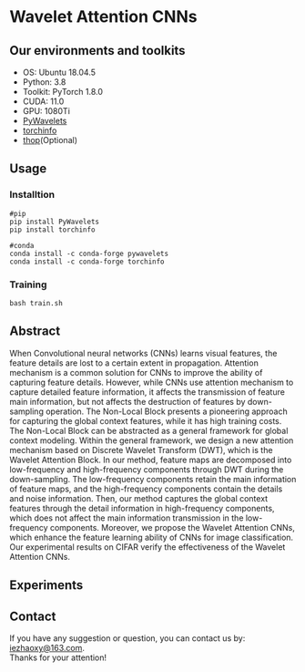 # Wavelet Attention CNNs

## Our environments and toolkits
* OS: Ubuntu 18.04.5  
* Python: 3.8  
* Toolkit: PyTorch 1.8.0  
* CUDA: 11.0  
* GPU: 1080Ti  
* [PyWavelets](https://github.com/PyWavelets/pywt)  
* [torchinfo](https://github.com/TylerYep/torchinfo)  
* [thop](https://github.com/Lyken17/pytorch-OpCounter)(Optional)  

## Usage
### Installtion
```shell
#pip
pip install PyWavelets
pip install torchinfo

#conda
conda install -c conda-forge pywavelets
conda install -c conda-forge torchinfo
```
### Training
```shell
bash train.sh
```

## Abstract
When Convolutional neural networks (CNNs) learns visual features, the feature details are lost to a certain extent in propagation. Attention mechanism is a common solution for CNNs to improve the ability of capturing feature details. However, while CNNs use attention mechanism to capture detailed feature information, it affects the transmission of feature main information, but not affects the destruction of features by down-sampling operation. The Non-Local Block presents a pioneering approach for capturing the global context features, while it has high training costs. The Non-Local Block can be abstracted as a general framework for global context modeling. Within the general framework, we design a new attention mechanism based on Discrete Wavelet Transform (DWT), which is the Wavelet Attention Block. In our method, feature maps are decomposed into low-frequency and high-frequency components through DWT during the down-sampling. The low-frequency components retain the main information of feature maps, and the high-frequency components contain the details and noise information. Then, our method captures the global context features through the detail information in high-frequency components, which does not affect the main information transmission in the low-frequency components. Moreover, we propose the Wavelet Attention CNNs, which enhance the feature learning ability of CNNs for image classification. Our experimental results on CIFAR verify the effectiveness of the Wavelet Attention CNNs.
## Experiments

## Contact
If you have any suggestion or question, you can contact us by: <iezhaoxy@163.com>.  
Thanks for your attention!
